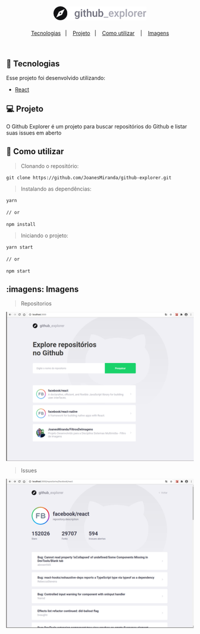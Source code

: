 <h1 align="center">
    <img alt="Aircnc" src="src/assets/logo.svg" width="250px" />
</h1>

<p align="center">
  <a href="#bookmark-tecnologias">Tecnologias</a>&nbsp;&nbsp;&nbsp;|&nbsp;&nbsp;&nbsp;
  <a href="#-projeto">Projeto</a>&nbsp;&nbsp;&nbsp;|&nbsp;&nbsp;&nbsp;
  <a href="#rocket-como-utilizar">Como utilizar</a>
&nbsp;&nbsp;&nbsp;|&nbsp;&nbsp;&nbsp;
  <a href="#imagens-imagens">Imagens</a>

</p>

<br>


## :bookmark: Tecnologias

Esse projeto foi desenvolvido utilizando:

- [React](https://reactjs.org)

## 💻 Projeto

O Github Explorer é um projeto para buscar repositórios do Github e listar suas issues em aberto

## :rocket: Como utilizar

> Clonando o repositório:

```
git clone https://github.com/JoanesMiranda/github-explorer.git
```

> Instalando as dependências:

```
yarn

// or

npm install
```

> Iniciando o projeto:

```
yarn start

// or

npm start
```
## :imagens: Imagens

> Repositorios

<img src="https://github.com/JoanesMiranda/github-explorer/blob/master/src/assets/github-explorer.png" width="800" />

> Issues

<img src="https://github.com/JoanesMiranda/github-explorer/blob/master/src/assets/issues.png" width="800" />
